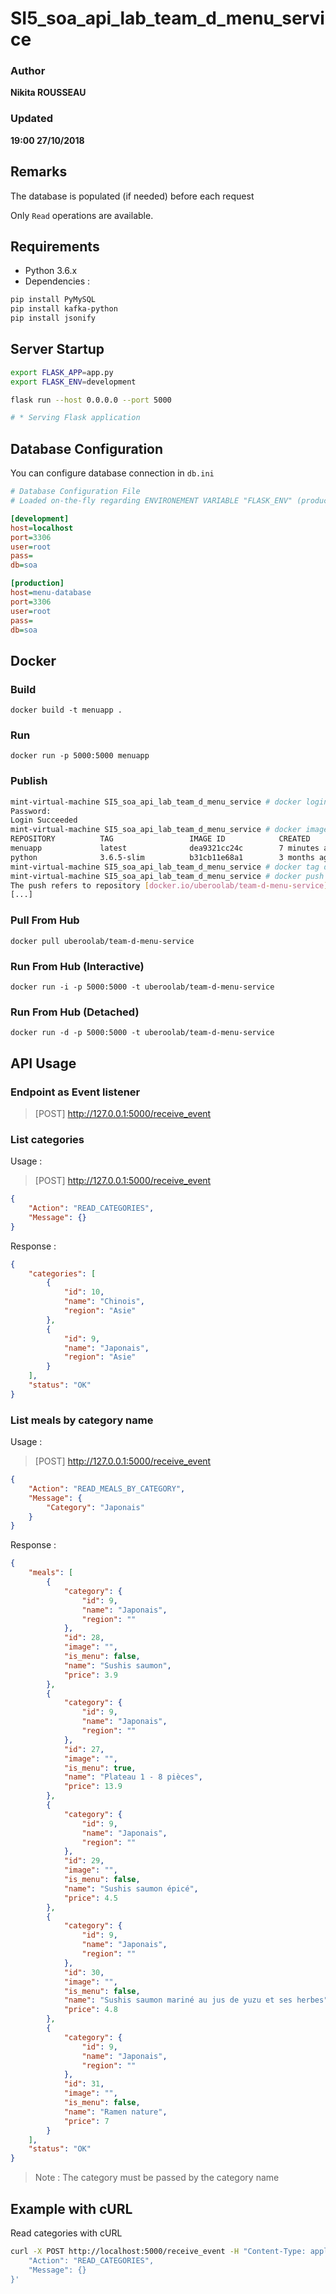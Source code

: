 # SI5_soa_api_lab_team_d_menu_service

### Author
__Nikita ROUSSEAU__
### Updated
__19:00 27/10/2018__

## Remarks

The database is populated (if needed) before each request

Only `Read` operations are available.

## Requirements

- Python 3.6.x
- Dependencies :
```bash
pip install PyMySQL
pip install kafka-python
pip install jsonify
```

## Server Startup

```bash
export FLASK_APP=app.py
export FLASK_ENV=development

flask run --host 0.0.0.0 --port 5000

# * Serving Flask application
```

## Database Configuration

You can configure database connection in `db.ini`

```ini
# Database Configuration File
# Loaded on-the-fly regarding ENVIRONEMENT VARIABLE "FLASK_ENV" (production|development)

[development]
host=localhost
port=3306
user=root
pass=
db=soa

[production]
host=menu-database
port=3306
user=root
pass=
db=soa
```

## Docker

### Build
`docker build -t menuapp .`

### Run
`docker run -p 5000:5000 menuapp`

### Publish
```bash
mint-virtual-machine SI5_soa_api_lab_team_d_menu_service # docker login --username=nrousseauetu
Password: 
Login Succeeded
mint-virtual-machine SI5_soa_api_lab_team_d_menu_service # docker images
REPOSITORY          TAG                 IMAGE ID            CREATED             SIZE
menuapp             latest              dea9321cc24c        7 minutes ago       155MB
python              3.6.5-slim          b31cb11e68a1        3 months ago        138MB
mint-virtual-machine SI5_soa_api_lab_team_d_menu_service # docker tag dea9321cc24c uberoolab/team-d-menu-service:latest
mint-virtual-machine SI5_soa_api_lab_team_d_menu_service # docker push uberoolab/team-d-menu-service
The push refers to repository [docker.io/uberoolab/team-d-menu-service]
[...]
```

### Pull From Hub
`docker pull uberoolab/team-d-menu-service`

### Run From Hub (Interactive)
`docker run -i -p 5000:5000 -t uberoolab/team-d-menu-service`

### Run From Hub (Detached)
`docker run -d -p 5000:5000 -t uberoolab/team-d-menu-service`

## API Usage

### Endpoint as Event listener

> [POST] http://127.0.0.1:5000/receive_event

### List categories

Usage :

> [POST] http://127.0.0.1:5000/receive_event
```json
{
	"Action": "READ_CATEGORIES",
	"Message": {}
}
```

Response :

```json
{
    "categories": [
        {
            "id": 10,
            "name": "Chinois",
            "region": "Asie"
        },
        {
            "id": 9,
            "name": "Japonais",
            "region": "Asie"
        }
    ],
    "status": "OK"
}
```

### List meals by category name

Usage :

> [POST] http://127.0.0.1:5000/receive_event
```json
{
	"Action": "READ_MEALS_BY_CATEGORY",
	"Message": {
		"Category": "Japonais"
	}
}
```

Response :

```json
{
    "meals": [
        {
            "category": {
                "id": 9,
                "name": "Japonais",
                "region": ""
            },
            "id": 28,
            "image": "",
            "is_menu": false,
            "name": "Sushis saumon",
            "price": 3.9
        },
        {
            "category": {
                "id": 9,
                "name": "Japonais",
                "region": ""
            },
            "id": 27,
            "image": "",
            "is_menu": true,
            "name": "Plateau 1 - 8 pièces",
            "price": 13.9
        },
        {
            "category": {
                "id": 9,
                "name": "Japonais",
                "region": ""
            },
            "id": 29,
            "image": "",
            "is_menu": false,
            "name": "Sushis saumon épicé",
            "price": 4.5
        },
        {
            "category": {
                "id": 9,
                "name": "Japonais",
                "region": ""
            },
            "id": 30,
            "image": "",
            "is_menu": false,
            "name": "Sushis saumon mariné au jus de yuzu et ses herbes",
            "price": 4.8
        },
        {
            "category": {
                "id": 9,
                "name": "Japonais",
                "region": ""
            },
            "id": 31,
            "image": "",
            "is_menu": false,
            "name": "Ramen nature",
            "price": 7
        }
    ],
    "status": "OK"
}
```

> Note :
> The category must be passed by the category name

## Example with cURL

Read categories with cURL

```bash
curl -X POST http://localhost:5000/receive_event -H "Content-Type: application/json" --data '{
    "Action": "READ_CATEGORIES",
    "Message": {}
}'
```
